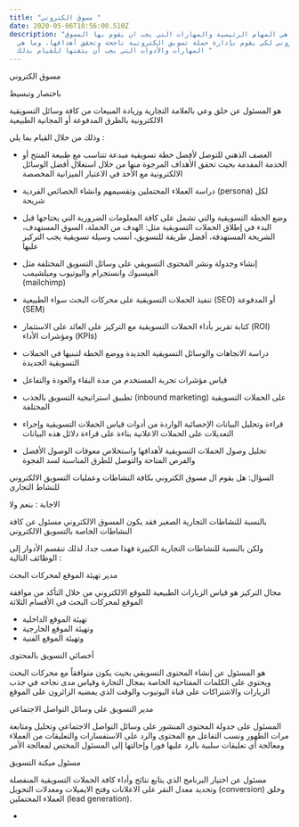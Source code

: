 ```yaml
---
title: "مسوق الكتروني "
date: 2020-05-06T10:56:00.510Z
description: "ما هي المهام الرئيسية والمهارات التي يجب ان يقوم بها المسوق
  الالكتروني لكي يقوم بإدارة حملة تسويق الكترونية ناجحة وتحقق أهدافها، وما هي
  المهارات والأدوات التي يجب أن يتقنها للقيام بذلك "
---
```

مسوق الكتروني



باختصار وتبسيط



هو المسئول عن خلق وعي بالعلامة التجارية وزيادة المبيعات من كافة وسائل التسويقية الالكترونية بالطرق المدفوعة أو المجانية الطبيعية



وذلك من خلال القيام بما يلي :



* العصف الذهني للتوصل لأفضل خطة تسويقية مبدعة تتناسب مع طبيعة المنتج أو الخدمة المقدمة بحيث تحقق الأهداف المرجوة منها من خلال استغلال أفضل الوسائل الالكترونية مع الأخذ في الاعتبار الميزانية المخصصة



* دراسة العملاء المحتملين وتقسيمهم وانشاء الخصائص الفردية (persona) لكل شريحة



* وضع الخطة التسويقية والتي تشمل على كافة المعلومات الضرورية التي يحتاجها قبل البدء في إطلاق الحملات التسويقية مثل: الهدف من الحملة، السوق المستهدف، الشريحة المستهدفة، أفضل طريقة للتسويق، أنسب وسيلة تسويقية يجب التركيز عليها



* إنشاء وجدولة ونشر المحتوى التسويقي على وسائل التسويق المختلفة مثل الفيسبوك وانستجرام واليوتيوب وميلشيمب\
  (mailchimp)



* تنفيذ الحملات التسويقية على محركات البحث سواء الطبيعية (SEO) أو المدفوعة (SEM)



* كتابة تقرير بأداء الحملات التسويقية مع التركيز على العائد على الاستثمار (ROI) ومؤشرات الأداء (KPIs)



* دراسة الاتجاهات والوسائل التسويقية الجديدة ووضع الخطة لتبنيها في الحملات التسويقية الجديدة



* قياس مؤشرات تجربة المستخدم من مدة البقاء والعودة والتفاعل



* تطبيق استراتيجية التسويق بالجذب (inbound marketing) على الحملات التسويقية المختلفة



* قراءة وتحليل البيانات الإحصائية الواردة من أدوات قياس الحملات التسويقية وإجراء التعديلات على الحملات الاعلانية بناءة على قراءة دلائل هذه البيانات



* تحليل وصول الحملات التسويقية لأهدافها واستخلاص معوقات الوصول الأفضل والفرص المتاحة والتوصل للطرق المناسبة لسد الفجوة







السؤال: هل يقوم ال مسوق الكتروني بكافة النشاطات وعمليات التسويق الالكتروني للنشاط التجاري



الاجابة : بنعم ولا



بالنسبة للنشاطات التجارية الصغير فقد يكون المسوق الالكتروني مسئول عن كافة النشاطات الخاصة بالتسويق الالكتروني



ولكن بالنسبة للنشاطات التجارية الكبيرة فهذا صعب جدا، لذلك تنقسم الأدوار إلى الوظائف التالية :



مدير تهيئة الموقع لمحركات البحث



مجال التركيز هو قياس الزيارات الطبيعية للموقع الالكتروني من خلال التأكد من موافقة الموقع لمحركات البحث في الأقسام الثلاثة



* تهيئة الموقع الداخلية
* وتهيئة الموقع الخارجية
* وتهيئة الموقع الفنية



أخصائي التسويق بالمحتوى



هو المسئول عن إنشاء المحتوى التسويقي بحيث يكون متوافقاً مع محركات البحث ويحتوي على الكلمات المفتاحية الخاصة بمجال التجارة وقياس مدى نجاحه في جذب الزيارات والاشتراكات على قناة اليوتيوب والوقت الذي يمضيه الزائرون على الموقع

مدير التسويق على وسائل التواصل الاجتماعي

المسئول على جدولة المحتوى المنشور على وسائل التواصل الاجتماعي وتحليل ومتابعة مرات الظهور ونسب التفاعل مع المحتوى والرد على الاستفسارات والتعليقات من العملاء ومعالجة أي تعليقات سلبية بالرد عليها فورا وإحالتها إلى المسئول المختص لمعالجة الأمر

مسئول ميكنة التسويق

مسئول عن اختيار البرنامج الذي يتابع نتائج وأداء كافة الحملات التسويقية المنفصلة وتحديد معدل النقر على الاعلانات وفتح الايميلات ومعدلات التحويل (conversion) وخلق العملاء المحتملين (lead generation).



*
